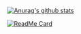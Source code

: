 [![Anurag's github stats](https://github-readme-stats.vercel.app/api?username=caofanCPU&show_icons=true&theme=tokyonight)](http://www.debuggerpowerzcy.top/)

[![ReadMe Card](https://github-readme-stats.vercel.app/api/pin/?username=caofanCPU&repo=github-readme-stats)](http://www.debuggerpowerzcy.top/)
